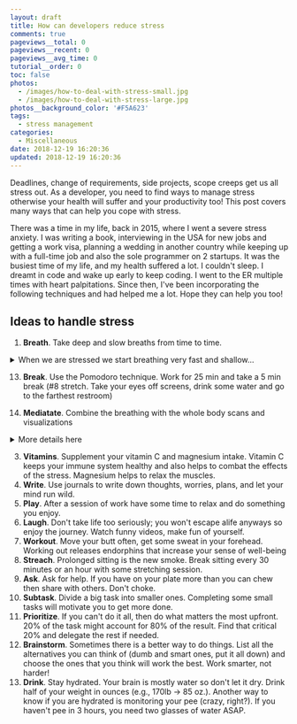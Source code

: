```yaml
---
layout: draft
title: How can developers reduce stress
comments: true
pageviews__total: 0
pageviews__recent: 0
pageviews__avg_time: 0
tutorial__order: 0
toc: false
photos:
  - /images/how-to-deal-with-stress-small.jpg
  - /images/how-to-deal-with-stress-large.jpg
photos__background_color: '#F5A623'
tags:
  - stress management
categories:
  - Miscellaneous
date: 2018-12-19 16:20:36
updated: 2018-12-19 16:20:36
---
```


Deadlines, change of requirements, side projects, scope creeps get us all stress out. As a developer, you need to find ways to manage stress otherwise your health will suffer and your productivity too! This post covers many ways that can help you cope with stress.

<!-- more -->

There was a time in my life, back in 2015, where I went a severe stress anxiety. I was writing a book, interviewing in the USA for new jobs and getting a work visa, planning a wedding in another country while keeping up with a full-time job and also the sole programmer on 2 startups. It was the busiest time of my life, and my health suffered a lot. I couldn't sleep. I dreamt in code and wake up early to keep coding. I went to the ER multiple times with heart palpitations. Since then, I've been incorporating the following techniques and had helped me a lot. Hope they can help you too!

## Ideas to handle stress

1. **Breath**. Take deep and slow breaths from time to time.
<details>
  <summary>When we are stressed we start breathing very fast and  shallow...</summary>

  <p>When we are stressed our breathing changes.  We start breathing very fast and shallow. There are devices that can send you a notification when you are streesed. Guess what they do? Exactly, the count your breadths per minute and if it's below certain threshold you are stressed.</p>

  <p>So if you find youself on this  pattern, take a break. Take some slow and deep breadths.</p>
</details>

13. **Break**. Use the Pomodoro technique. Work for 25 min and take a 5 min break (#8 stretch. Take your eyes off screens, drink some water and go to the farthest restroom)


2. **Mediatate**. Combine the breathing with the whole body scans and visualizations
<details>
  <summary>More details here</summary>

  Dolore cillum laborum nulla esse sint veniam qui. Laboris reprehenderit ea Lorem labore aute. Esse laboris aliquip commodo proident voluptate aliquip proident anim exercitation.

  Exercitation quis ea consequat tempor proident consequat aliquip consequat quis elit sint minim nisi deserunt. Irure nisi magna cillum irure irure officia voluptate sunt voluptate ullamco veniam eu fugiat. In reprehenderit esse excepteur exercitation ex ut. Irure ex quis qui ea est labore pariatur irure exercitation. Quis est esse nulla sit qui consectetur. Sint sit est consectetur anim eu qui tempor consectetur.
</details>

3. **Vitamins**. Supplement your vitamin C and magnesium intake. Vitamin C keeps your immune system healthy and also helps to combat the effects of the stress. Magnesium helps to relax the muscles.
4. **Write**. Use journals to write down thoughts, worries, plans, and let your mind run wild.
5. **Play**. After a session of work have some time to relax and do something you enjoy.
6. **Laugh**. Don't take life too seriously; you won't escape alife anyways so enjoy the journey. Watch funny videos, make fun of yourself.
7. **Workout**. Move your butt often, get some sweat in your forehead. Working out releases endorphins that increase your sense of well-being
8. **Streach**. Prolonged sitting is the new smoke. Break sitting every 30 minutes or an hour with some stretching session.
9. **Ask**. Ask for help. If you have on your plate more than you can chew then share with others. Don't choke.
10. **Subtask**. Divide a big task into smaller ones. Completing some small tasks will motivate you to get more done.
11. **Prioritize**. If you can't do it all, then do what matters the most upfront. 20% of the task might account for 80% of the result. Find that critical 20% and delegate the rest if needed.
12. **Brainstorm**. Sometimes there is a better way to do things. List all the alternatives you can think of (dumb and smart ones, put it all down) and choose the ones that you think will work the best. Work smarter, not harder!
14. **Drink**. Stay hydrated. Your brain is mostly water so don't let it dry. Drink half of your weight in ounces (e.g., 170lb -> 85 oz.). Another way to know if you are hydrated is monitoring your pee (crazy, right?). If you haven't pee in 3 hours, you need two glasses of water ASAP.

